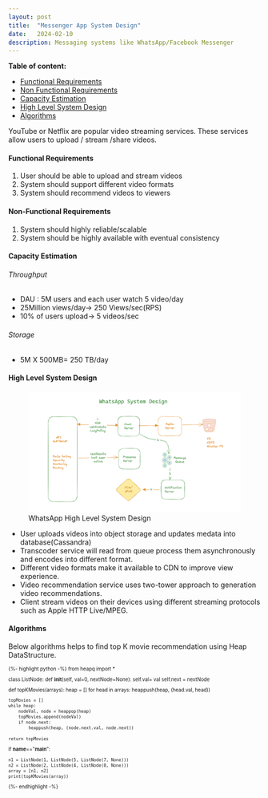 ```yaml
---
layout: post
title:  "Messenger App System Design"
date:   2024-02-10
description: Messaging systems like WhatsApp/Facebook Messenger
---
```



**Table of content:**
- [Functional Requirements](#item-one)
- [Non Functional Requirements](#item-two)
- [Capacity Estimation](#item-three)
- [High Level System Design](#item-four)
- [Algorithms](#item-five)

<p class="intro"><span class="dropcap">Y</span>ouTube or Netflix are popular video streaming services.
These services allow users to upload / stream /share videos.


<a id="item-one"></a>
<h4><a href="1"></a> Functional Requirements</h4>

<ol>
<li>User should be able to upload and stream videos</li> 
<li>System should support different video formats</li> 
<li>System should recommend videos to viewers</li> 
</ol>

<a id="item-two"></a>
<h4>Non-Functional Requirements</h4>

<ol>
<li>System should highly reliable/scalable</li> 
<li>System should be highly available with eventual consistency</li> 
</ol>

<a id="item-three"></a>
<h4><a href="3"></a> Capacity Estimation</h4>

<h6> Throughput </h6>
<ul>
<li>DAU : 5M users and each user watch 5 video/day</li> 
<li>25Million views/day->  250 Views/sec(RPS)</li> 
<li>10% of users upload->  5 videos/sec</li> 
</ul>
<h6>Storage</h6>
<ul>
<li>5M X 500MB= 250 TB/day</li> 
</ul>


<a id="item-four"></a>
<h4>High Level System Design </h4>

<figure>
	<img src="/assets/img/whatsApp.png" alt=""> 
	<figcaption>WhatsApp High Level System Design</figcaption>
</figure>


<ul>
<li>  User uploads videos into object storage and updates medata into database(Cassandra) </li>
<li>  Transcoder service will read from queue process them asynchronously and encodes into different format.</li>
<li>  Different video formats make it available to CDN to improve view experience.</li>
<li>  Video recommendation service uses two-tower approach to generation video recommendations.</li>
<li>  Client stream videos on their devices using different streaming protocols such as Apple HTTP Live/MPEG.</li>
</ul>


<p>
<a id="item-five"></a>
<h4> Algorithms </h4>
<p>
Below algorithms helps to find top K movie recommendation using Heap DataStructure.
</p>

<span style="font-size:0.7em;width: 60%">

{%- highlight python -%}
from heapq import *

class ListNode:
def __init__(self, val=0, nextNode=None):
self.val= val
self.next = nextNode


def topKMovies(arrays):
heap = []
for head in arrays:
heappush(heap, (head.val, head))

    topMovies = []
    while heap:
        nodeVal, node = heappop(heap)
        topMovies.append(nodeVal)
        if node.next:
            heappush(heap, (node.next.val, node.next))
    
    return topMovies

if __name__=="__main__":

    n1 = ListNode(1, ListNode(5, ListNode(7, None)))
    n2 = ListNode(2, ListNode(4, ListNode(8, None)))
    array = [n1, n2]
    print(topKMovies(array))

{%- endhighlight -%}
</span>